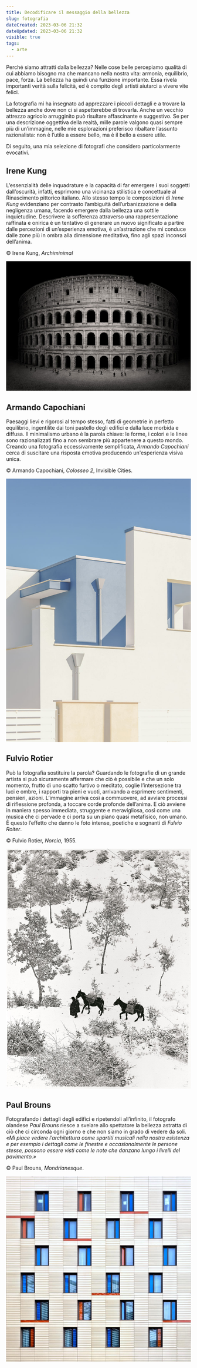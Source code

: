 ```yaml
---
title: Decodificare il messaggio della bellezza
slug: fotografia
dateCreated: 2023-03-06 21:32
dateUpdated: 2023-03-06 21:32
visible: true
tags:
  - arte
---
```


<span class="newthought">Perché</span> siamo attratti dalla bellezza? Nelle cose belle percepiamo qualità di cui abbiamo bisogno ma che mancano nella nostra vita: armonia, equilibrio, pace, forza. La bellezza ha quindi una funzione importante. Essa rivela importanti verità sulla felicità, ed è compito degli artisti aiutarci a vivere vite felici.

La fotografia mi ha insegnato ad apprezzare i piccoli dettagli e a trovare la bellezza anche dove non ci si aspetterebbe di trovarla. Anche un vecchio attrezzo agricolo arrugginito può risultare affascinante e suggestivo. Se per una descrizione oggettiva della realtà, mille parole valgono quasi sempre più di un’immagine, nelle mie esplorazioni preferisco ribaltare l’assunto razionalista: non è l’utile a essere bello, ma è il bello a essere utile.

Di seguito, una mia selezione di fotografi che considero particolarmente evocativi.

## Irene Kung

L’essenzialità delle inquadrature e la capacità di far emergere i suoi soggetti dall’oscurità, infatti, esprimono una vicinanza stilistica e concettuale al Rinascimento pittorico italiano. Allo stesso tempo le composizioni di _Irene Kung_ evidenziano per contrasto l’ambiguità dell’urbanizzazione e della negligenza umana, facendo emergere dalla bellezza una sottile inquietudine. Descrivere la sofferenza attraverso una rappresentazione raffinata e onirica è un tentativo di generare un nuovo significato a partire dalle percezioni di un’esperienza emotiva, è un’astrazione che mi conduce dalle zone più in ombra alla dimensione meditativa, fino agli spazi inconsci dell’anima.

<span class="marginnote">© Irene Kung, <em>Archiminimal</em></span>

![Irene Kung, Colosseo](/images/irene_kung.jpg)

## Armando Capochiani

Paesaggi lievi e rigorosi al tempo stesso, fatti di geometrie in perfetto equilibrio, ingentilite dai toni pastello degli edifici e dalla luce morbida e diffusa.
Il minimalismo urbano è la parola chiave: le forme, i colori e le linee sono razionalizzati fino a non sembrare più appartenere a questo mondo. Creando una fotografia eccessivamente semplificata, _Armando Capochiani_ cerca di suscitare una risposta emotiva producendo un'esperienza visiva unica.

<span class="marginnote">© Armando Capochiani, <em>Colosseo 2</em>, Invisible Cities.</span>

![Armando Capochiani](/images/armando_capochiani.jpg)

## Fulvio Rotier

Può la fotografia sostituire la parola? Guardando le fotografie di un grande artista si può sicuramente affermare che ciò è possibile e che un solo momento, frutto di uno scatto furtivo o meditato, coglie l’intersezione tra luci e ombre, i rapporti tra pieni e vuoti, arrivando a esprimere sentimenti, pensieri, azioni. L’immagine arriva così a commuovere, ad avviare processi di riflessione profonda, a toccare corde profonde dell’anima. E ciò avviene in maniera spesso immediata, struggente e meravigliosa, così come una musica che ci pervade e ci porta su un piano quasi metafisico, non umano. È questo l’effetto che danno le foto intense, poetiche e sognanti di _Fulvio Roiter_.

<span class="marginnote">© Fulvio Rotier, <em>Norcia</em>, 1955.</span>

![Fulvio Rotier](/images/fulvio_roiter.jpg)

## Paul Brouns

Fotografando i dettagli degli edifici e ripetendoli all’infinito, il fotografo olandese _Paul Brouns_ riesce a svelare allo spettatore la bellezza astratta di ciò che ci circonda ogni giorno e che non siamo in grado di vedere da soli.
_«Mi piace vedere l’architettura come spartiti musicali nella nostra esistenza e per esempio i dettagli come le finestre e occasionalmente le persone stesse, possono essere visti come le note che danzano lungo i livelli del pavimento.»_

<span class="marginnote">© Paul Brouns, <em>Mondrianesque</em>.</span>

![Paul Brouns](/images/paul_brouns.jpg)
